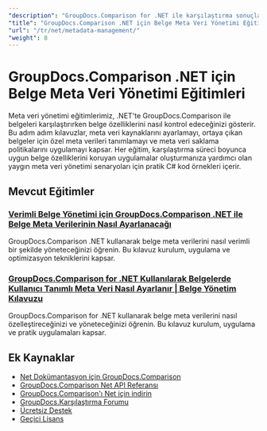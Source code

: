 ```yaml
---
"description": "GroupDocs.Comparison for .NET ile karşılaştırma sonuçlarında belge meta verileri, özellikleri ve meta veri yapılandırmasıyla çalışmayı öğrenin."
"title": "GroupDocs.Comparison .NET için Belge Meta Veri Yönetimi Eğitimleri"
"url": "/tr/net/metadata-management/"
"weight": 8
---
```


# GroupDocs.Comparison .NET için Belge Meta Veri Yönetimi Eğitimleri

Meta veri yönetimi eğitimlerimiz, .NET'te GroupDocs.Comparison ile belgeleri karşılaştırırken belge özelliklerini nasıl kontrol edeceğinizi gösterir. Bu adım adım kılavuzlar, meta veri kaynaklarını ayarlamayı, ortaya çıkan belgeler için özel meta verileri tanımlamayı ve meta veri saklama politikalarını uygulamayı kapsar. Her eğitim, karşılaştırma süreci boyunca uygun belge özelliklerini koruyan uygulamalar oluşturmanıza yardımcı olan yaygın meta veri yönetimi senaryoları için pratik C# kod örnekleri içerir.

## Mevcut Eğitimler

### [Verimli Belge Yönetimi için GroupDocs.Comparison .NET ile Belge Meta Verilerinin Nasıl Ayarlanacağı](./guide-groupdocs-comparison-net-metadata-setting/)
GroupDocs.Comparison .NET kullanarak belge meta verilerini nasıl verimli bir şekilde yöneteceğinizi öğrenin. Bu kılavuz kurulum, uygulama ve optimizasyon tekniklerini kapsar.

### [GroupDocs.Comparison for .NET Kullanılarak Belgelerde Kullanıcı Tanımlı Meta Veri Nasıl Ayarlanır | Belge Yönetim Kılavuzu](./set-user-defined-metadata-groupdocs-comparison-net/)
GroupDocs.Comparison for .NET kullanarak belge meta verilerini nasıl özelleştireceğinizi ve yöneteceğinizi öğrenin. Bu kılavuz kurulum, uygulama ve pratik uygulamaları kapsar.

## Ek Kaynaklar

- [Net Dokümantasyon için GroupDocs.Comparison](https://docs.groupdocs.com/comparison/net/)
- [GroupDocs.Comparison Net API Referansı](https://reference.groupdocs.com/comparison/net/)
- [GroupDocs.Comparison'ı Net için indirin](https://releases.groupdocs.com/comparison/net/)
- [GroupDocs.Karşılaştırma Forumu](https://forum.groupdocs.com/c/comparison)
- [Ücretsiz Destek](https://forum.groupdocs.com/)
- [Geçici Lisans](https://purchase.groupdocs.com/temporary-license/)